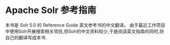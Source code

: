 # Apache Solr 参考指南

本书是 Solr 5.0 的 Reference Guide 英文参考书的中文翻译。
由于最近工作项目中使用Solr开展搜索相关项目,但Solr的中文资料较少,于是阅读英文指南的同时,将自己的翻译写成本书.